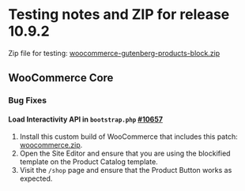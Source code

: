 # Testing notes and ZIP for release 10.9.2

Zip file for testing: [woocommerce-gutenberg-products-block.zip](https://github.com/woocommerce/woocommerce-blocks/files/12370561/woocommerce-gutenberg-products-block.zip)

## WooCommerce Core

### Bug Fixes

#### Load Interactivity API in `bootstrap.php` [#10657](https://github.com/woocommerce/woocommerce-blocks/pull/10657)

1. Install this custom build of WooCommerce that includes this patch: [woocommerce.zip](https://github.com/woocommerce/woocommerce-blocks/files/12378677/woocommerce.zip).
2. Open the Site Editor and ensure that you are using the blockified template on the Product Catalog template.
3. Visit the `/shop` page and ensure that the Product Button works as expected.
